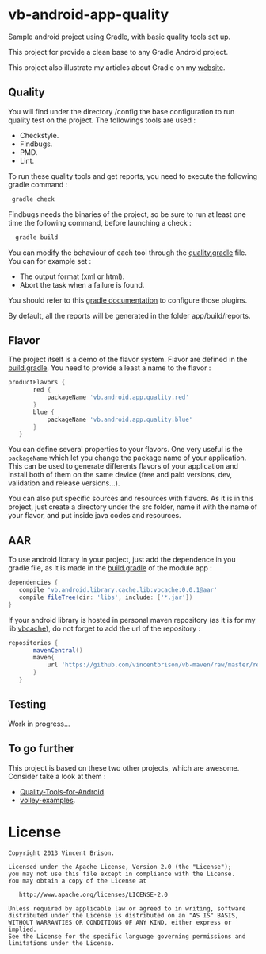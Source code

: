 vb-android-app-quality
======================

Sample android project using Gradle, with basic quality tools set up. 

This project for provide a clean base to any Gradle Android project.

This project also illustrate my articles about Gradle on my [website](http://vincentbrison.com).

Quality
-------
You will find under the directory /config the base configuration to run quality test on the project.
The followings tools are used :
 - Checkstyle.
 - Findbugs.
 - PMD.
 - Lint.
 
To run these quality tools and get reports, you need to execute the following gradle command :

 ```bash
  gradle check
  ```

Findbugs needs the binaries of the project, so be sure to run at least one time the following command, before launching a check :
 
 ```bash
   gradle build
 ```
 
You can modify the behaviour of each tool through the [quality.gradle](config/quality.gradle) file.
You can for example set :
 - The output format (xml or html).
 - Abort the task when a failure is found.
 
You should refer to this [gradle documentation](http://www.gradle.org/docs/current/userguide/userguide.html) to configure those plugins.

By default, all the reports will be generated in the folder app/build/reports.

Flavor
------
The project itself is a demo of the flavor system. Flavor are defined in the [build.gradle](app/build.gradle).
You need to provide a least a name to the flavor : 

 ```groovy
 productFlavors {
        red {
            packageName 'vb.android.app.quality.red'
        }
        blue {
            packageName 'vb.android.app.quality.blue'
        }
    }
 ```
You can define several properties to your flavors. One very useful is the `packageName` which let you
change the package name of your application. This can be used to generate differents flavors of 
your application and install both of them on the same device (free and paid versions, dev, validation and release versions...).

You can also put specific sources and resources with flavors. As it is in this project, just create
a directory under the src folder, name it with the name of your flavor, and put inside java codes and resources.

AAR
---
To use android library in your project, just add the dependence in you gradle file, as it is made in
the [build.gradle](app/build.gradle) of the module app :

 ```groovy
dependencies {
    compile 'vb.android.library.cache.lib:vbcache:0.0.1@aar'
    compile fileTree(dir: 'libs', include: ['*.jar'])
}
 ```

If your android library is hosted in personal maven repository (as it is for my lib [vbcache](https://github.com/vincentbrison/vb-android-library-cache)),
do not forget to add the url of the repository :

 ```groovy
 repositories {
        mavenCentral()
        maven{
            url 'https://github.com/vincentbrison/vb-maven/raw/master/release/'
        }
    }
 ```

Testing
-------
Work in progress...
 

To go further
-------------
This project is based on these two other projects, which are awesome. Consider take a look at them :
 - [Quality-Tools-for-Android](https://github.com/stephanenicolas/Quality-Tools-for-Android).
 - [volley-examples](https://github.com/marcoRS/volley-examples).
 

License
=======

    Copyright 2013 Vincent Brison.

    Licensed under the Apache License, Version 2.0 (the "License");
    you may not use this file except in compliance with the License.
    You may obtain a copy of the License at

       http://www.apache.org/licenses/LICENSE-2.0

    Unless required by applicable law or agreed to in writing, software
    distributed under the License is distributed on an "AS IS" BASIS,
    WITHOUT WARRANTIES OR CONDITIONS OF ANY KIND, either express or implied.
    See the License for the specific language governing permissions and
    limitations under the License.
